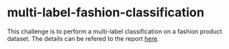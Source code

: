 # multi-label-fashion-classification

This challenge is to perform a multi-label classification on a fashion product dataset. The details can be refered to the report [here](https://drive.google.com/file/d/1AoojqmSEY_NxSWUX69gHzS_W61ZAKleX/view?usp=sharing).